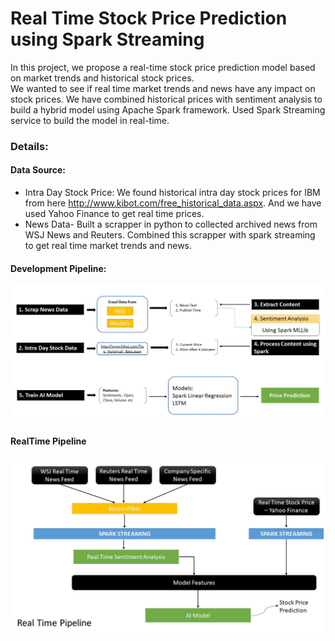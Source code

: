# Real Time Stock Price Prediction using Spark Streaming

In this project, we propose a real-time stock price prediction model based on market trends and historical stock prices. <br/>
We wanted to see if real time market trends and news have any impact on stock prices.
We have combined historical prices with sentiment analysis to build a hybrid model using Apache Spark framework. Used Spark Streaming service to build the model in real-time. 

### Details:

#### Data Source:
- Intra Day Stock Price: We found historical intra day stock prices for IBM from here http://www.kibot.com/free_historical_data.aspx. And we have used Yahoo Finance to get real time prices.
- News Data- Built a scrapper in python to collected archived news from WSJ News and Reuters. Combined this scrapper with spark streaming to get real time market trends and news.

#### Development Pipeline:
![development pipeline](snapshots/development.JPG)

#### RealTime Pipeline
![realtime pipeline](snapshots/realtime.JPG)

